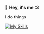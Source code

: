 :wave: **Hey, it's me :3**

I do things

[![My Skills](https://skillicons.dev/icons?i=js,ts,java,discordjs,nodejs,mongodb,lion&perline=4)](https://skillicons.dev)
